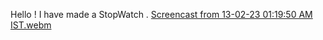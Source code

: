 Hello ! I have made a StopWatch .
[Screencast from 13-02-23 01:19:50 AM IST.webm](https://user-images.githubusercontent.com/96656007/218333773-dd6002ba-a103-4f13-bd61-6b64518704ec.webm)

